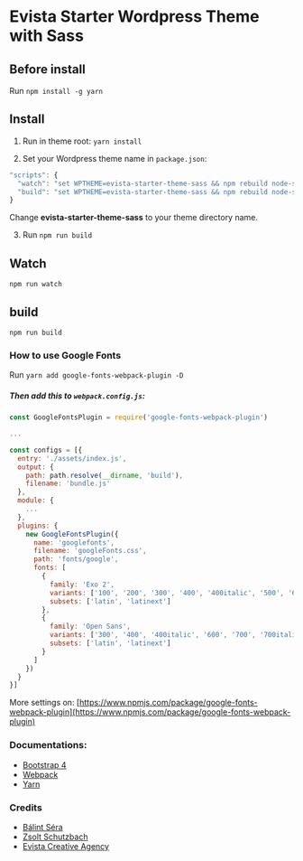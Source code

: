 # Evista Starter Wordpress Theme with Sass

## Before install
Run `npm install -g yarn`

## Install
1. Run in theme root: `yarn install`

2. Set your Wordpress theme name in `package.json`:
```javascript
"scripts": {
  "watch": "set WPTHEME=evista-starter-theme-sass && npm rebuild node-sass && node node_modules/webpack/bin/webpack.js --watch --config webpack.config.js",
  "build": "set WPTHEME=evista-starter-theme-sass && npm rebuild node-sass && node node_modules/webpack/bin/webpack.js --optimize-minimize --config webpack.production.config.js"
}
```
Change **evista-starter-theme-sass** to your theme directory name.

3. Run `npm run build`

## Watch
`npm run watch`

## build
`npm run build`

### How to use Google Fonts
Run `yarn add google-fonts-webpack-plugin -D`

##### Then add this to `webpack.config.js`:

```javascript
const GoogleFontsPlugin = require('google-fonts-webpack-plugin')

...

const configs = [{
  entry: './assets/index.js',
  output: {
    path: path.resolve(__dirname, 'build'),
    filename: 'bundle.js'
  },
  module: {
    ...
  },
  plugins: {
    new GoogleFontsPlugin({
      name: 'googlefonts',
      filename: 'googleFonts.css',
      path: 'fonts/google',
      fonts: [
        {
          family: 'Exo 2',
          variants: ['100', '200', '300', '400', '400italic', '500', '600', '700', '700italic'],
          subsets: ['latin', 'latinext']
        },
        {
          family: 'Open Sans',
          variants: ['300', '400', '400italic', '600', '700', '700italic'],
          subsets: ['latin', 'latinext']
        }
      ]
    })
  }
}]
```

More settings on: [https://www.npmjs.com/package/google-fonts-webpack-plugin](https://www.npmjs.com/package/google-fonts-webpack-plugin)

### Documentations:
* [Bootstrap 4](https://v4-alpha.getbootstrap.com/getting-started/introduction/)
* [Webpack](https://webpack.js.org/)
* [Yarn](https://yarnpkg.com/en/docs)

### Credits
* [Bálint Séra](http://gitlab.dev.e-vista.hu/u/sbalint)
* [Zsolt Schutzbach](http://gitlab.dev.e-vista.hu/u/succ)
* [Evista Creative Agency](http://digital-agency.co/)
